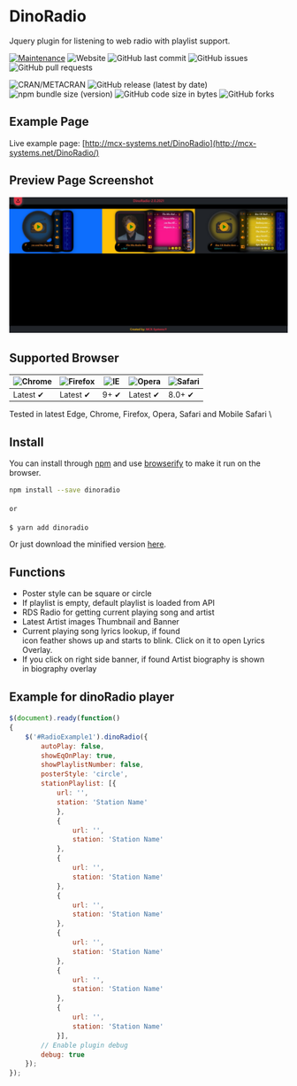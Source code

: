 # DinoRadio
Jquery plugin for listening to web radio with playlist support.

[![Maintenance](https://img.shields.io/badge/Maintained%3F-yes-green.svg)](https://github.com/MCX-Systems/DinoRadio/graphs/commit-activity)
![Website](https://img.shields.io/website?url=https%3A%2F%2Fmcx-systems.net%2FDinoRadio)
![GitHub last commit](https://img.shields.io/github/last-commit/MCX-Systems/DinoRadio)
![GitHub issues](https://img.shields.io/github/issues-raw/MCX-Systems/DinoRadio)
![GitHub pull requests](https://img.shields.io/github/issues-pr/MCX-Systems/DinoRadio)

![CRAN/METACRAN](https://img.shields.io/cran/l/devtools)
![GitHub release (latest by date)](https://img.shields.io/github/v/release/MCX-Systems/DinoRadio)
![npm bundle size (version)](https://img.shields.io/bundlephobia/min/dino-knob/2.07.2021)
![GitHub code size in bytes](https://img.shields.io/github/languages/code-size/MCX-Systems/DinoRadio)
![GitHub forks](https://img.shields.io/github/forks/MCX-Systems/DinoRadio?style=social)

## Example Page
Live example page: [http://mcx-systems.net/DinoRadio](http://mcx-systems.net/DinoRadio/)

## Preview Page Screenshot
![Screenshot](screenshot.jpeg)

## Supported Browser
![Chrome](https://raw.github.com/alrra/browser-logos/master/src/chrome/chrome_48x48.png) | ![Firefox](https://raw.github.com/alrra/browser-logos/master/src/firefox/firefox_48x48.png) | ![IE](https://raw.github.com/alrra/browser-logos/master/src/archive/internet-explorer_9-11/internet-explorer_9-11_48x48.png) | ![Opera](https://raw.github.com/alrra/browser-logos/master/src/opera/opera_48x48.png) | ![Safari](https://raw.github.com/alrra/browser-logos/master/src/safari/safari_48x48.png)
--- | --- | --- | --- | --- |
Latest ✔ | Latest ✔ | 9+ ✔ | Latest ✔ | 8.0+ ✔ |

Tested in latest Edge, Chrome, Firefox, Opera, Safari and Mobile Safari \

## Install
You can install through [npm](https://npmjs.com) and use [browserify](https://browserify.org) to make it run on the browser.
```bash
npm install --save dinoradio

or

$ yarn add dinoradio
```

Or just download the minified version
[here](https://raw.githubusercontent.com/MCX-Systems/DinoRadio/master/dist/dinoRadio.min.js).

## Functions

- Poster style can be square or circle
- If playlist is empty, default playlist is loaded from API
- RDS Radio for getting current playing song and artist
- Latest Artist images Thumbnail and Banner
- Current playing song lyrics lookup, if found \
  icon feather shows up and starts to blink.
  Click on it to open Lyrics Overlay.
- If you click on right side banner, if found Artist biography is shown \
  in biography overlay
  
Example for dinoRadio player
------------------------

```js
$(document).ready(function()
{
	$('#RadioExample1').dinoRadio({
		autoPlay: false,
		showEqOnPlay: true,
		showPlaylistNumber: false,
		posterStyle: 'circle',
		stationPlaylist: [{
			url: '',
			station: 'Station Name'
		    },
			{
				url: '',
				station: 'Station Name'
			},
			{
				url: '',
				station: 'Station Name'
			},
			{
				url: '',
				station: 'Station Name'
			},
			{
				url: '',
				station: 'Station Name'
			},
			{
				url: '',
				station: 'Station Name'
			},
			{
				url: '',
				station: 'Station Name'
			}],
		// Enable plugin debug
		debug: true
	});
});
```